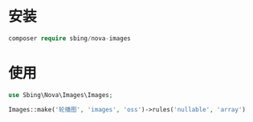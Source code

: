 # 安装

```php
composer require sbing/nova-images
```

# 使用

```php
use Sbing\Nova\Images\Images;

Images::make('轮播图', 'images', 'oss')->rules('nullable', 'array')
```
